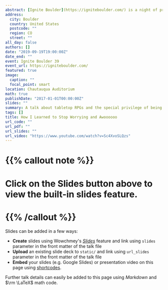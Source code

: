 ```yaml
---
abstract: [Ignite Boulder](https://igniteboulder.com/) is a night of presentations on a whole slew of geeky topics – with a twist! Each presentation has 20 slides, that automatically advance after 15 seconds. Ignite events happen all over, but Boulder hosts the largest in the world every 2 or 3 months. I was selected to give a talk about my RPG group and the delights of group catharsis, which ended with the >1000-member audience doing an extremely exhilerating group holler.
address:
  city: Boulder
  country: United States
  postcode: ""
  region: CO
  street: ""
all_day: false
authors: []
date: "2019-09-19T19:00:00Z"
date_end: ""
event: Ignite Boulder 39
event_url: https://igniteboulder.com/
featured: true
image:
  caption: ""
  focal_point: smart
location: Chautauqua Auditorium
math: true
publishDate: "2017-01-01T00:00:00Z"
slides: ""
summary: A talk about tabletop RPGs and the special privilege of being goofy with a group. Also, this was way before people started howling every day at 8:00 pm; this doesn't have anything to do with that.
tags: []
title: How I Learned to Stop Worrying and Awoooooo
url_code: ""
url_pdf: ""
url_slides: ""
url_video: "https://www.youtube.com/watch?v=Sc4XvoSLQzs"
---
```


# {{% callout note %}}
# Click on the **Slides** button above to view the built-in slides feature.
# {{% /callout %}}

Slides can be added in a few ways:

- **Create** slides using Wowchmey's [*Slides*](https://wowchemy.com/docs/managing-content/#create-slides) feature and link using `slides` parameter in the front matter of the talk file
- **Upload** an existing slide deck to `static/` and link using `url_slides` parameter in the front matter of the talk file
- **Embed** your slides (e.g. Google Slides) or presentation video on this page using [shortcodes](https://wowchemy.com/docs/writing-markdown-latex/).

Further talk details can easily be added to this page using *Markdown* and $\rm \LaTeX$ math code.
